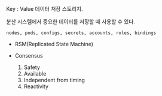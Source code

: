 Key : Value 데이터 저장 스토리지.  

분산 시스템에서 중요한 데이터를 저장할 때 사용할 수 있다.

	nodes, pods, configs, secrets, accounts, roles, bindings


- RSM(Replicated State Machine) 


- Consensus

	1. Safety
	2. Available
	3. Independent from timing
	4. Reactivity


